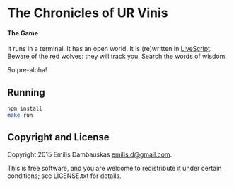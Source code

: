 # The Chronicles of UR Vinis

#### The Game

It runs in a terminal. It has an open world. It is (re)written in [LiveScript](http://livescript.net/). Beware of the red wolves: they will track you. Search the words of wisdom.

So pre-alpha!

## Running

```bash
npm install
make run
```

##  Copyright and License

Copyright 2015 Emilis Dambauskas <emilis.d@gmail.com>.

This is free software, and you are welcome to redistribute it under certain conditions; see LICENSE.txt for details.
